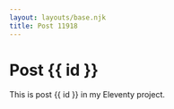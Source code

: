 ```yaml
---
layout: layouts/base.njk
title: Post 11918
---
```


# Post {{ id }}

This is post {{ id }} in my Eleventy project.
